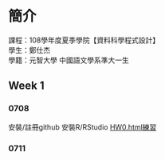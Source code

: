 ﻿# 簡介  
 課程：108學年度夏季學院【資料科學程式設計】  
 學生：鄭仕杰  
 學籍：元智大學 中國語文學系準大一生

## Week 1
 
### 0708
 安裝/註冊github
 安裝R/RStudio
 [HW0.html練習](https://github.com/Jack112589/Jack-Zheng/blob/master/HW0.html) 
 
### 0711


